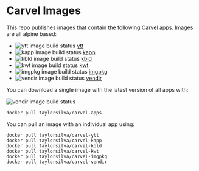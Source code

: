 # Carvel Images

This repo publishes images that contain the following [Carvel apps](https://carvel.dev). Images are all alpine based:

* ![ytt image build status](https://ci.concourse-ci.org/api/v1/teams/tay/pipelines/carvel-apps/jobs/ytt/badge) [ytt](https://github.com/vmware-tanzu/carvel-ytt)
* ![kapp image build status](https://ci.concourse-ci.org/api/v1/teams/tay/pipelines/carvel-apps/jobs/kapp/badge) [kapp](https://github.com/vmware-tanzu/carvel-kapp)
* ![kbld image build status](https://ci.concourse-ci.org/api/v1/teams/tay/pipelines/carvel-apps/jobs/kbld/badge) [kbld](https://github.com/vmware-tanzu/carvel-kbld)
* ![kwt image build status](https://ci.concourse-ci.org/api/v1/teams/tay/pipelines/carvel-apps/jobs/kwt/badge) [kwt](https://github.com/vmware-tanzu/carvel-kwt)
* ![imgpkg image build status](https://ci.concourse-ci.org/api/v1/teams/tay/pipelines/carvel-apps/jobs/imgpkg/badge) [imgpkg](https://github.com/vmware-tanzu/carvel-imgpkg)
* ![vendir image build status](https://ci.concourse-ci.org/api/v1/teams/tay/pipelines/carvel-apps/jobs/vendir/badge) [vendir](https://github.com/vmware-tanzu/carvel-vendir)


You can download a single image with the latest version of all apps with:

![vendir image build status](https://ci.concourse-ci.org/api/v1/teams/tay/pipelines/carvel-apps/jobs/vendir/badge)
```
docker pull taylorsilva/carvel-apps
```

You can pull an image with an individual app using:
```
docker pull taylorsilva/carvel-ytt
docker pull taylorsilva/carvel-kapp
docker pull taylorsilva/carvel-kbld
docker pull taylorsilva/carvel-kwt
docker pull taylorsilva/carvel-imgpkg
docker pull taylorsilva/carvel-vendir
```
